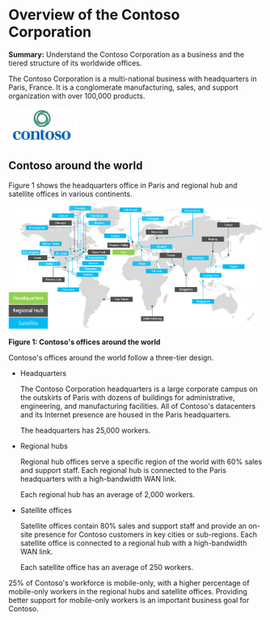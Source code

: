 ﻿# Overview of the Contoso Corporation

**Summary:** Understand the Contoso Corporation as a business and the tiered structure of its worldwide offices.

The Contoso Corporation is a multi-national business with headquarters in Paris, France. It is a conglomerate manufacturing, sales, and support organization with over 100,000 products.

![Contoso Logo](ContosoIcon.png)

## Contoso around the world

Figure 1 shows the headquarters office in Paris and regional hub and satellite offices in various continents.

![Contoso Architecture](ContosoArchitecture.png)


**Figure 1: Contoso's offices around the world**
 
Contoso's offices around the world follow a three-tier design.

- Headquarters

  The Contoso Corporation headquarters is a large corporate campus on the outskirts of Paris with dozens of buildings for administrative, engineering, and manufacturing facilities. All of Contoso's datacenters and its Internet presence are housed in the Paris headquarters.

  The headquarters has 25,000 workers.

- Regional hubs

  Regional hub offices serve a specific region of the world with 60% sales and support staff. Each regional hub is connected to the Paris headquarters with a high-bandwidth WAN link.

  Each regional hub has an average of 2,000 workers.

- Satellite offices

  Satellite offices contain 80% sales and support staff and provide an on-site presence for Contoso customers in key cities or sub-regions. Each satellite office is connected to a regional hub with a high-bandwidth WAN link.

  Each satellite office has an average of 250 workers.

25% of Contoso's workforce is mobile-only, with a higher percentage of mobile-only workers in the regional hubs and satellite offices. Providing better support for mobile-only workers is an important business goal for Contoso.